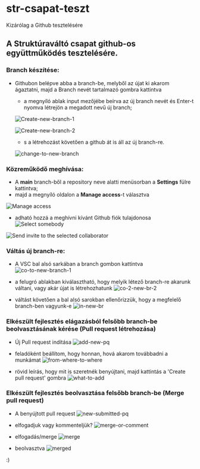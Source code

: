 # str-csapat-teszt
Kizárólag a Github tesztelésére

## A Struktúraváltó csapat github-os együttműködés tesztelésére.

### Branch készítése:
- Githubon belépve abba a branch-be, melyből az újat ki akarom ágaztatni, majd a Branch nevét tartalmazó gombra kattintva
  - a megnyíló ablak input mezőjébe beírva az új branch nevét és Enter-t nyomva létrejön a megadott nevű új branch;

  ![Create-new-branch-1](./img/create-new-branch-1.jpg)
  
  ![Create-new-branch-2](./img/create-new-branch-2.jpg)

  - s a létrehozást követően a github át is áll az új branch-re.
  
  ![change-to-new-branch](./img/gh-sets-itself-to-the%20new-branch.jpg)



### Közreműködő meghívása:
- A **main** branch-ből a repository neve alatti menüsorban a **Settings** fülre kattintva;
- majd a megnyíló oldalon a **Manage access**-t választva

![Manage access](./img/invite-sb-to-work-together-with-me-in-my-repo-1.jpg)

- adható hozzá a meghívni kívánt Github fiók tulajdonosa
![Select somebody](./img/invite-a-collaborator-1.jpg)

![Send invite to the selected collaborator](./img/send-invite-to-a-collaborator.jpg)



### Váltás új branch-re:
- A VSC bal alsó sarkában a branch gombon kattintva
![co-to-new-branch-1](./img/checkout-to-new-branch-in-vsc-1.jpg)

- a felugró ablakban kiválasztható, hogy melyik létező branch-re akarunk váltani, vagy akár újat is létrehozhatunk
![co-2-new-br-2](./img/checkout-to-new-branch-in-vsc-2.jpg)

- váltást követően a bal alsó sarokban ellenőrizzük, hogy a megfelelő branch-ben vagyunk-e
![in-new-br](./img/in-the-new-branch.jpg)



### Elkészült fejlesztés elágazásból felsőbb branch-be beolvasztásának kérése (Pull request létrehozása)
- Új Pull request indítása
![add-new-pq](./img/add-new-pull-request.jpg)

- feladóként beállítom, hogy honnan, hová akarom továbbadni a munkámat
![from-where-to-where](./img/from-where-to-where.jpg)

- rövid leírás, hogy mit is szeretnék benyújtani, majd kattintás a 'Create pull request' gombra
![what-to-add](./img/what-i-want-to-add.jpg)



### Elkészült fejlesztés beolvasztása felsőbb branch-be (Merge pull request)
- A benyújtott pull request
![new-submitted-pq](./img/new-prq-waiting-for-merge.jpg)

- elfogadjuk vagy kommenteljük?
![merge-or-comment](./img/merge-or-write-comment.jpg)

- elfogadás/merge
![merge](./img/merge-pq-1.jpg)

- beolvasztva
![merged](./img/merged-pq.jpg)

:)